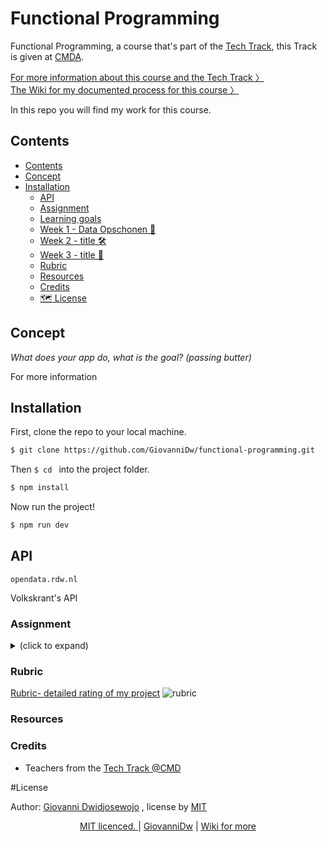 # Functional Programming

Functional Programming, a course that's part of the [Tech Track](https://github.com/cmda-tt), this Track is given at [CMDA](https://github.com/cmda).

[For more information about this course and the Tech Track 〉](https://github.com/cmda-tt/course-20-21)  
[The Wiki for my documented process for this course 〉](https://github.com/GiovanniDw/functional-programming/wiki)


In this repo you will find my work for this course.

## Contents
  
  - [Contents](#contents)
  - [Concept](#concept)
  - [Installation](#installation)
    - [API](#api)
    - [Assignment](#assignment)
    - [Learning goals](#learning-goals)
    - [Week 1 - Data Opschonen 🐒](#week-1---data-opschonen-)
    - [Week 2 - title 🛠](#week-2---title-)
    - [Week 3 - title 🎁](#week-3---title-)
    - [Rubric](#rubric)
    - [Resources](#resources)
    - [Credits](#credits)
    - [🗺️ License](#️-license)

## Concept

_What does your app do, what is the goal? (passing butter)_

For more information

## Installation

First, clone the repo to your local machine.

```zsh
$ git clone https://github.com/GiovanniDw/functional-programming.git
```

Then `$ cd ` into the project folder.

```zsh
$ npm install
```

Now run the project!

```zsh
$ npm run dev
```

## API

`opendata.rdw.nl`

Volkskrant's API

### Assignment

<details>
  <summary></strong> (click to expand)</summary>
In this course..

### Learning goals

-   _You can ..._
-   _You can ..._
-   _You can ..._

### Week 1 - Data Opschonen 🐒

Goal: `map()` & `filter()` & functional chains toepassen
--> hoe heb ik dit gedaan? --> verwijzing naar wiki, of inklappen?

### Week 2 - title 🛠

Goal: xxx

### Week 3 - title 🎁

Goal: xxx

</details>

### Rubric

[Rubric- detailed rating of my project](https://github.com/deannabosschert/functional-programming-2021/wiki/Rubric)
![rubric](https://github.com/deannabosschert/functional-programming-2021/blob/master/src/img/rubric.png)



### Resources

### Credits

- Teachers from the [Tech Track @CMD](https://github.com/cmda-tt/)

#License

Author: [Giovanni Dwidjosewojo](https://github.com/giovannidw) , license by
[MIT](https://github.com/GiovanniDw/functional-programming/blob/main/LICENSE)



<p align="center"><a align="left" href="https://github.com/GiovanniDw/functional-programming/blob/main/LICENSE">MIT licenced. </a> | <a align="center" href="https://github.com/GiovanniDw/functional-programming/wiki">GiovanniDw</a> | <a align="right" href="https://github.com/GiovanniDw/functional-programming/wiki">Wiki for more</a>
</p>